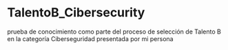 # TalentoB_Cibersecurity
prueba de conocimiento como parte del proceso de selección de Talento B en la categoría Ciberseguridad presentada por mi persona
